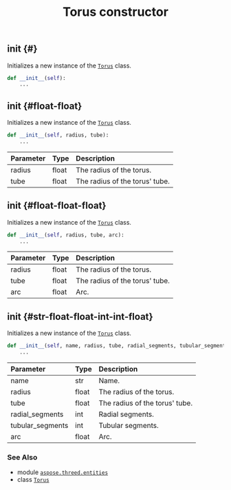 ﻿---
title: Torus constructor
second_title: Aspose.3D for Python via .NET API References
description: 
type: docs
weight: 10
url: /aspose.threed.entities/torus/__init__/
is_root: false
---

## __init__ {#}

Initializes a new instance of the [`Torus`](/3d/python-net/aspose.threed.entities/torus) class.



```python
def __init__(self):
    ...
```




## __init__ {#float-float}

Initializes a new instance of the [`Torus`](/3d/python-net/aspose.threed.entities/torus) class.



```python
def __init__(self, radius, tube):
    ...
```


| Parameter | Type | Description |
| :- | :- | :- |
| radius | float | The radius of the torus. |
| tube | float | The radius of the torus' tube. |


## __init__ {#float-float-float}

Initializes a new instance of the [`Torus`](/3d/python-net/aspose.threed.entities/torus) class.



```python
def __init__(self, radius, tube, arc):
    ...
```


| Parameter | Type | Description |
| :- | :- | :- |
| radius | float | The radius of the torus. |
| tube | float | The radius of the torus' tube. |
| arc | float | Arc. |


## __init__ {#str-float-float-int-int-float}

Initializes a new instance of the [`Torus`](/3d/python-net/aspose.threed.entities/torus) class.



```python
def __init__(self, name, radius, tube, radial_segments, tubular_segments, arc):
    ...
```


| Parameter | Type | Description |
| :- | :- | :- |
| name | str | Name. |
| radius | float | The radius of the torus. |
| tube | float | The radius of the torus' tube. |
| radial_segments | int | Radial segments. |
| tubular_segments | int | Tubular segments. |
| arc | float | Arc. |



### See Also
* module [`aspose.threed.entities`](../../)
* class [`Torus`](/3d/python-net/aspose.threed.entities/torus)
